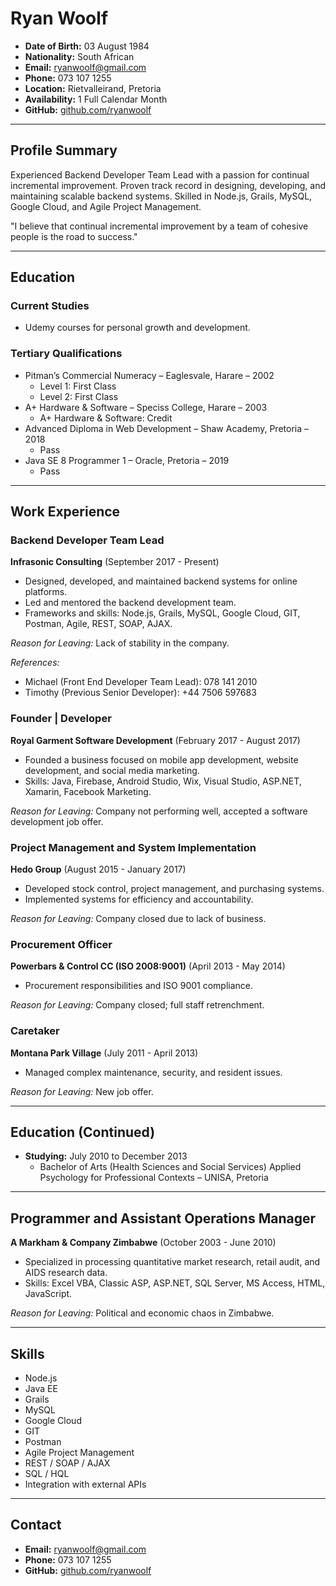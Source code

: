 # Ryan Woolf

- **Date of Birth:** 03 August 1984
- **Nationality:** South African
- **Email:** ryanwoolf@gmail.com
- **Phone:** 073 107 1255
- **Location:** Rietvalleirand, Pretoria
- **Availability:** 1 Full Calendar Month
- **GitHub:** [github.com/ryanwoolf](https://github.com/ryanwoolf)

---

## Profile Summary

Experienced Backend Developer Team Lead with a passion for continual incremental improvement. Proven track record in designing, developing, and maintaining scalable backend systems. Skilled in Node.js, Grails, MySQL, Google Cloud, and Agile Project Management.

"I believe that continual incremental improvement by a team of cohesive people is the road to success."

---

## Education

### Current Studies
- Udemy courses for personal growth and development.

### Tertiary Qualifications
- Pitman’s Commercial Numeracy – Eaglesvale, Harare – 2002
  - Level 1: First Class
  - Level 2: First Class
- A+ Hardware & Software – Speciss College, Harare – 2003
  - A+ Hardware & Software: Credit
- Advanced Diploma in Web Development – Shaw Academy, Pretoria – 2018
  - Pass
- Java SE 8 Programmer 1 – Oracle, Pretoria – 2019
  - Pass

---

## Work Experience

### Backend Developer Team Lead
**Infrasonic Consulting** (September 2017 - Present)
- Designed, developed, and maintained backend systems for online platforms.
- Led and mentored the backend development team.
- Frameworks and skills: Node.js, Grails, MySQL, Google Cloud, GIT, Postman, Agile, REST, SOAP, AJAX.

*Reason for Leaving:* Lack of stability in the company.

*References:*
- Michael (Front End Developer Team Lead): 078 141 2010
- Timothy (Previous Senior Developer): +44 7506 597683

### Founder | Developer
**Royal Garment Software Development** (February 2017 - August 2017)
- Founded a business focused on mobile app development, website development, and social media marketing.
- Skills: Java, Firebase, Android Studio, Wix, Visual Studio, ASP.NET, Xamarin, Facebook Marketing.

*Reason for Leaving:* Company not performing well, accepted a software development job offer.

### Project Management and System Implementation
**Hedo Group** (August 2015 - January 2017)
- Developed stock control, project management, and purchasing systems.
- Implemented systems for efficiency and accountability.

*Reason for Leaving:* Company closed due to lack of business.

### Procurement Officer
**Powerbars & Control CC (ISO 2008:9001)** (April 2013 - May 2014)
- Procurement responsibilities and ISO 9001 compliance.

*Reason for Leaving:* Company closed; full staff retrenchment.

### Caretaker
**Montana Park Village** (July 2011 - April 2013)
- Managed complex maintenance, security, and resident issues.

*Reason for Leaving:* New job offer.

---

## Education (Continued)

- **Studying:** July 2010 to December 2013
  - Bachelor of Arts (Health Sciences and Social Services) Applied Psychology for Professional Contexts – UNISA, Pretoria

---

## Programmer and Assistant Operations Manager
**A Markham & Company Zimbabwe** (October 2003 - June 2010)
- Specialized in processing quantitative market research, retail audit, and AIDS research data.
- Skills: Excel VBA, Classic ASP, ASP.NET, SQL Server, MS Access, HTML, JavaScript.

*Reason for Leaving:* Political and economic chaos in Zimbabwe.

---

## Skills

- Node.js
- Java EE
- Grails
- MySQL
- Google Cloud
- GIT
- Postman
- Agile Project Management
- REST / SOAP / AJAX
- SQL / HQL
- Integration with external APIs

---

## Contact

- **Email:** ryanwoolf@gmail.com
- **Phone:** 073 107 1255
- **GitHub:** [github.com/ryanwoolf](https://github.com/ryanwoolf)
